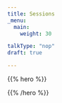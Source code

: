 ```yaml
---
title: Sessions
_menu:
  main:
    weight: 30

talkType: "nop"
draft: true

---
```


{{% hero %}}

<!-- TODO: filter and search -->

{{% /hero %}}

